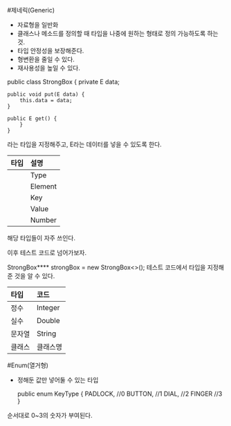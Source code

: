 #제네릭(Generic)

- 자료형을 일반화
- 클래스나 메소드를 정의할 때 타입을 나중에 원하는 형태로 정의 가능하도록 하는 것.
- 타입 안정성을 보장해준다.
- 형변환을 줄일 수 있다.
- 재사용성을 높일 수 있다.

public class StrongBox<E> {
private E data;

    public void put(E data) {
        this.data = data;
    }

    public E get() {
        }
    }

<E>라는 타입을 지정해주고, E라는 데이터를 넣을 수 있도록 한다.

| 타입  | 설명      | 
|:----|:--------|
| <T> | Type    |
| <E> | Element | 
| <K> | Key     | 
| <V> | Value   | 
| <N> | Number  | 

해당 타입들이 자주 쓰인다.

이후 테스트 코드로 넘어가보자.

StrongBox**<String>** strongBox = new StrongBox<>();
테스트 코드에서 타입을 지정해 준 것을 알 수 있다.

| 타입  | 코드      | 
|:----|:--------|
| 정수  | Integer |
| 실수  | Double  | 
| 문자열 | String  | 
| 클래스 | 클래스명    | 

#Enum(열거형)

- 정해둔 값만 넣어둘 수 있는 타입

  public enum KeyType {
  PADLOCK, //0
  BUTTON, //1
  DIAL, //2
  FINGER //3
  }

순서대로 0~3의 숫자가 부여된다.

